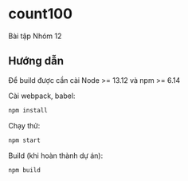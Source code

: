 # count100
Bài tập Nhóm 12
## Hướng dẫn
Để build được cần cài Node >= 13.12 và npm >= 6.14

Cài webpack, babel:
```bash
npm install
```
Chạy thử:
```bash
npm start
```
Build (khi hoàn thành dự án):
```bash
npm build
```
